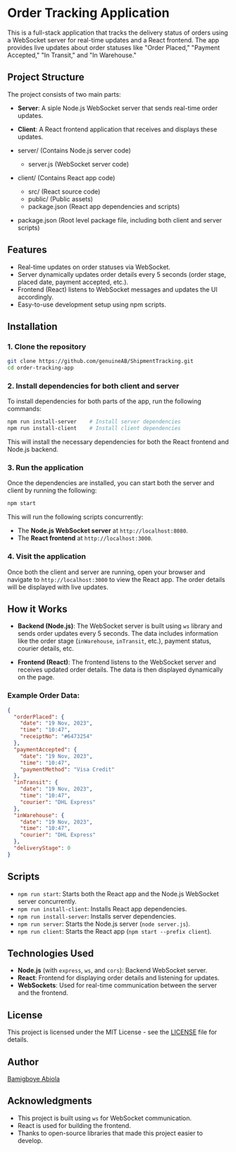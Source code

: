 # Order Tracking Application

This is a full-stack application that tracks the delivery status of orders using a WebSocket server for real-time updates and a React frontend. The app provides live updates about order statuses like "Order Placed," "Payment Accepted," "In Transit," and "In Warehouse."

## Project Structure

The project consists of two main parts:
- **Server**: A siple Node.js WebSocket server that sends real-time order updates.
- **Client**: A React frontend application that receives and displays these updates.


- server/          (Contains Node.js server code)
  - server.js      (WebSocket server code)
- client/          (Contains React app code)
  - src/           (React source code)
  - public/        (Public assets)
  - package.json   (React app dependencies and scripts)
- package.json     (Root level package file, including both client and server scripts)


## Features

- Real-time updates on order statuses via WebSocket.
- Server dynamically updates order details every 5 seconds (order stage, placed date, payment accepted, etc.).
- Frontend (React) listens to WebSocket messages and updates the UI accordingly.
- Easy-to-use development setup using npm scripts.

## Installation

### 1. Clone the repository
```bash
git clone https://github.com/genuineAB/ShipmentTracking.git
cd order-tracking-app
```

### 2. Install dependencies for both client and server
To install dependencies for both parts of the app, run the following commands:

```bash
npm run install-server    # Install server dependencies
npm run install-client    # Install client dependencies
```

This will install the necessary dependencies for both the React frontend and Node.js backend.

### 3. Run the application
Once the dependencies are installed, you can start both the server and client by running the following:

```bash
npm start
```

This will run the following scripts concurrently:
- The **Node.js WebSocket server** at `http://localhost:8080`.
- The **React frontend** at `http://localhost:3000`.

### 4. Visit the application
Once both the client and server are running, open your browser and navigate to `http://localhost:3000` to view the React app. The order details will be displayed with live updates.

## How it Works

- **Backend (Node.js)**:
  The WebSocket server is built using `ws` library and sends order updates every 5 seconds. The data includes information like the order stage (`inWarehouse`, `inTransit`, etc.), payment status, courier details, etc.

- **Frontend (React)**:
  The frontend listens to the WebSocket server and receives updated order details. The data is then displayed dynamically on the page.

### Example Order Data:
```json
{
  "orderPlaced": {
    "date": "19 Nov, 2023",
    "time": "10:47",
    "receiptNo": "#6473254"
  },
  "paymentAccepted": {
    "date": "19 Nov, 2023",
    "time": "10:47",
    "paymentMethod": "Visa Credit"
  },
  "inTransit": {
    "date": "19 Nov, 2023",
    "time": "10:47",
    "courier": "DHL Express"
  },
  "inWarehouse": {
    "date": "19 Nov, 2023",
    "time": "10:47",
    "courier": "DHL Express"
  },
  "deliveryStage": 0
}
```

## Scripts

- `npm run start`: Starts both the React app and the Node.js WebSocket server concurrently.
- `npm run install-client`: Installs React app dependencies.
- `npm run install-server`: Installs server dependencies.
- `npm run server`: Starts the Node.js server (`node server.js`).
- `npm run client`: Starts the React app (`npm start --prefix client`).

## Technologies Used

- **Node.js** (with `express`, `ws`, and `cors`): Backend WebSocket server.
- **React**: Frontend for displaying order details and listening for updates.
- **WebSockets**: Used for real-time communication between the server and the frontend.

## License

This project is licensed under the MIT License - see the [LICENSE](LICENSE) file for details.

## Author

[Bamigboye Abiola](https://github.com/genuineAB)

## Acknowledgments

- This project is built using `ws` for WebSocket communication.
- React is used for building the frontend.
- Thanks to open-source libraries that made this project easier to develop.

